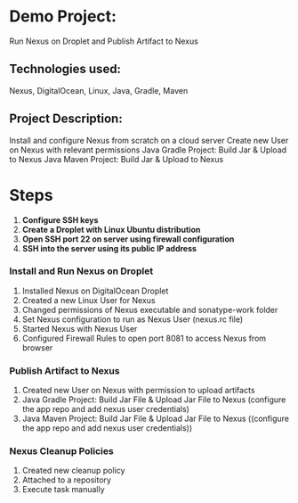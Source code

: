 # Demo Project:

Run Nexus on Droplet and Publish Artifact to Nexus

## Technologies used:
Nexus, DigitalOcean, Linux, Java, Gradle, Maven

## Project Description:
Install and configure Nexus from scratch on a cloud server
Create new User on Nexus with relevant permissions
Java Gradle Project: Build Jar & Upload to Nexus
Java Maven Project: Build Jar & Upload to Nexus

# Steps

1. **Configure SSH keys**
2. **Create a Droplet with Linux Ubuntu distribution**
3. **Open SSH port 22 on server using firewall configuration**
4. **SSH into the server using its public IP address**


### Install and Run Nexus on Droplet

1. Installed Nexus on DigitalOcean Droplet
2. Created a new Linux User for Nexus
3. Changed permissions of Nexus executable and sonatype-work folder
4. Set Nexus configuration to run as Nexus User (nexus.rc file)
5. Started Nexus with Nexus User
6. Configured Firewall Rules to open port 8081 to access Nexus from browser

### Publish Artifact to Nexus

1. Created new User on Nexus with permission to upload artifacts
2. Java Gradle Project: Build Jar File & Upload Jar File to Nexus (configure the app repo and add nexus user credentials)
3. Java Maven Project: Build Jar File & Upload Jar File to Nexus ((configure the app repo and add nexus user credentials))


### Nexus Cleanup Policies

1. Created new cleanup policy
2. Attached to a repository
3. Execute task manually

